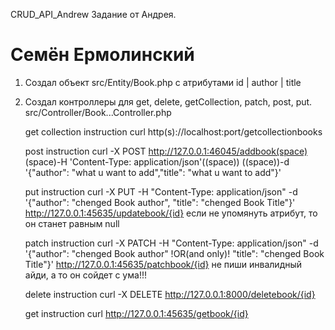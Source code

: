 CRUD_API_Andrew
Задание от Андрея.
# Семён Ермолинский
1. Создал объект src/Entity/Book.php с атрибутами id | author | title 
2. Создал контроллеры для get, delete, getCollection, patch, post, put. src/Controller/Book...Controller.php


    get collection instruction
    curl http(s)://localhost:port/getcollectionbooks

    post instruction
    curl -X POST http://127.0.0.1:46045/addbook(space)
    (space)-H 'Content-Type: application/json'((space))
    ((space))-d '{"author": "what u want to add","title": "what u want to add"}'

    put instruction
    curl -X PUT -H "Content-Type: application/json"
    -d '{"author": "chenged Book author", "title": "chenged Book Title"}'
    http://127.0.0.1:45635/updatebook/{id}
    если не упомянуть атрибут, то он станет равным null

    patch instruction
    curl -X PATCH -H "Content-Type: application/json"
    -d '{"author": "chenged Book author" !OR(and only)! "title": "chenged Book Title"}'
    http://127.0.0.1:45635/patchbook/{id}
    не пиши инвалидный айди, а то он сойдет с ума!!!

    delete instruction
    curl -X DELETE http://127.0.0.1:8000/deletebook/{id}

    get instruction
    curl http://127.0.0.1:45635/getbook/{id}
